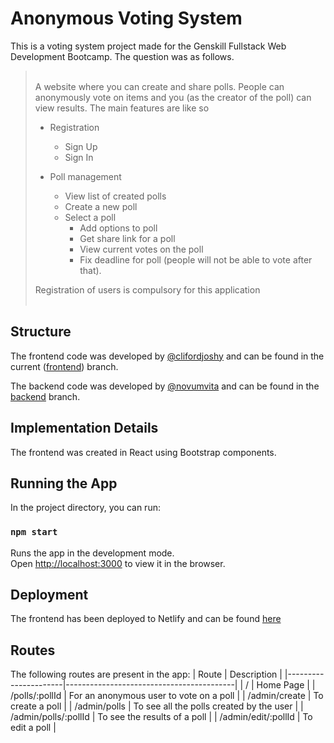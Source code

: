 # Anonymous Voting System

This is a voting system project made for the Genskill Fullstack Web Development Bootcamp. The question was as follows.

> <br/>
> A website where you can create and share polls. People can anonymously vote on items and you (as the creator of the poll) can view results. The main features are like so
>
> - Registration
>
>   - Sign Up
>   - Sign In
>
> - Poll management
>   - View list of created polls
>   - Create a new poll
>   - Select a poll
>     - Add options to poll
>     - Get share link for a poll
>     - View current votes on the poll
>     - Fix deadline for poll (people will not be able to vote after that).
>
> Registration of users is compulsory for this application
> <br/><br/>

## Structure

The frontend code was developed by [@clifordjoshy](https://github.com/clifordjoshy) and can be found in the current ([frontend](https://github.com/clifordjoshy/voting-system-project/tree/frontend)) branch.

The backend code was developed by [@novumvita](https://github.com/novumvita) and can be found in the [backend](https://github.com/clifordjoshy/voting-system-project/tree/backend) branch.

## Implementation Details

The frontend was created in React using Bootstrap components.

## Running the App

In the project directory, you can run:

### `npm start`

Runs the app in the development mode.\
Open [http://localhost:3000](http://localhost:3000) to view it in the browser.

## Deployment

The frontend has been deployed to Netlify and can be found [here](https://flamboyant-yonath-3fcba9.netlify.app/)

## Routes

The following routes are present in the app:
| Route | Description |
|----------------------|------------------------------------------|
| / | Home Page |
| /polls/:pollId | For an anonymous user to vote on a poll |
| /admin/create | To create a poll |
| /admin/polls | To see all the polls created by the user |
| /admin/polls/:pollId | To see the results of a poll |
| /admin/edit/:pollId | To edit a poll |
